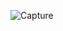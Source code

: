 ![Capture](https://github.com/mucahitkayadan/MIU_FPP/assets/23214076/59200017-dc6b-4b61-bf38-9107ec5e6f8e)
